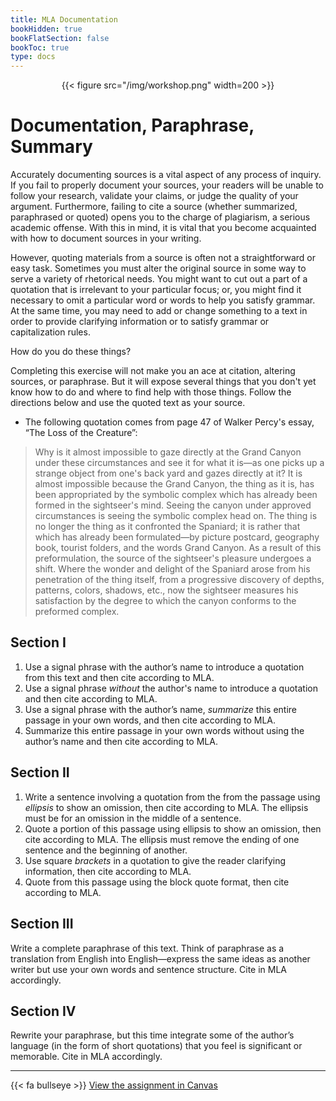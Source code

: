 ```yaml
---
title: MLA Documentation
bookHidden: true
bookFlatSection: false
bookToc: true
type: docs
---
```


<div style="text-align:center">{{< figure src="/img/workshop.png" width=200 >}}</div>

# Documentation, Paraphrase, Summary

Accurately documenting sources is a vital aspect of any process of inquiry. If you fail to properly document your sources, your readers will be unable to follow your research, validate your claims, or judge the quality of your argument. Furthermore, failing to cite a source (whether summarized, paraphrased or quoted) opens you to the charge of plagiarism, a serious academic offense. With this in mind, it is vital that you become acquainted with how to document sources in your writing. 

However, quoting materials from a source is often not a straightforward or easy task. Sometimes you must alter the original source in some way to serve a variety of rhetorical needs. You might want to cut out a part of a quotation that is irrelevant to your particular focus; or, you might find it necessary to omit a particular word or words to help you satisfy grammar. At the same time, you may need to add or change something to a text in order to provide clarifying information or to satisfy grammar or capitalization rules.

How do you do these things? 

Completing this exercise will not make you an ace at citation, altering sources, or paraphrase. But it will expose several things that you don't yet know how to do and where to find help with those things. Follow the directions below and use the quoted text as your source. 

- The following quotation comes from page 47 of Walker Percy's essay, “The Loss of the Creature”:

>Why is it almost impossible to gaze directly at the Grand Canyon under these circumstances and see it for what it is—as one picks up a strange object from one's back yard and gazes directly at it? It is almost impossible because the Grand Canyon, the thing as it is, has been appropriated by the symbolic complex which has already been formed in the sightseer's mind. Seeing the canyon under approved circumstances is seeing the symbolic complex head on. The thing is no longer the thing as it confronted the Spaniard; it is rather that which has already been formulated—by picture postcard, geography book, tourist folders, and the words Grand Canyon. As a result of this preformulation, the source of the sightseer's pleasure undergoes a shift. Where the wonder and delight of the Spaniard arose from his penetration of the thing itself, from a progressive discovery of depths, patterns, colors, shadows, etc., now the sightseer measures his satisfaction by the degree to which the canyon conforms to the preformed complex.


## Section I

1. Use a signal phrase with the author’s name to introduce a quotation from this text and then cite according to MLA.
2. Use a signal phrase *without* the author's name to introduce a quotation and then cite according to MLA. 
3. Use a signal phrase with the author’s name, *summarize* this entire passage in your own words, and then cite according to MLA. 
4. Summarize this entire passage in your own words without using the author’s name and then cite according to MLA. 

## Section II


1. Write a sentence involving a quotation from the from the passage using *ellipsis* to show an omission, then cite according to MLA. The ellipsis must be for an omission in the middle of a sentence. 
2. Quote a portion of this passage using ellipsis to show an omission, then cite according to MLA. The ellipsis must remove the ending of one sentence and the beginning of another. 
3. Use square *brackets* in a quotation to give the reader clarifying information, then cite according to MLA. 
4. Quote from this passage using the block quote format, then cite according to MLA.


## Section III

Write a complete paraphrase of this text. Think of paraphrase as a translation from English into English—express the same ideas as another writer but use your own words and sentence structure. Cite in MLA accordingly.


## Section IV

Rewrite your paraphrase, but this time integrate some of the author’s language (in the form of short quotations) that you feel is significant or memorable. Cite in MLA accordingly.


---

{{< fa bullseye >}} [View the assignment in Canvas](https://canvas.dartmouth.edu)


